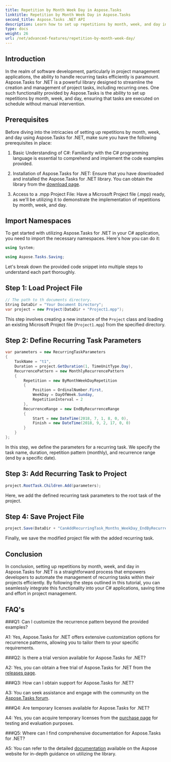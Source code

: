 ```yaml
---
title: Repetition by Month Week Day in Aspose.Tasks
linktitle: Repetition by Month Week Day in Aspose.Tasks
second_title: Aspose.Tasks .NET API
description: Learn how to set up repetitions by month, week, and day in Aspose.Tasks for .NET to automate recurring tasks efficiently.
type: docs
weight: 26
url: /net/advanced-features/repetition-by-month-week-day/
---
```

## Introduction

In the realm of software development, particularly in project management applications, the ability to handle recurring tasks efficiently is paramount. Aspose.Tasks for .NET is a powerful library designed to streamline the creation and management of project tasks, including recurring ones. One such functionality provided by Aspose.Tasks is the ability to set up repetitions by month, week, and day, ensuring that tasks are executed on schedule without manual intervention.

## Prerequisites

Before diving into the intricacies of setting up repetitions by month, week, and day using Aspose.Tasks for .NET, make sure you have the following prerequisites in place:

1. Basic Understanding of C#: Familiarity with the C# programming language is essential to comprehend and implement the code examples provided.
   
2. Installation of Aspose.Tasks for .NET: Ensure that you have downloaded and installed the Aspose.Tasks for .NET library. You can obtain the library from the [download page](https://releases.aspose.com/tasks/net/).

3. Access to a .mpp Project File: Have a Microsoft Project file (.mpp) ready, as we'll be utilizing it to demonstrate the implementation of repetitions by month, week, and day.

## Import Namespaces

To get started with utilizing Aspose.Tasks for .NET in your C# application, you need to import the necessary namespaces. Here's how you can do it:

```csharp
using System;

using Aspose.Tasks.Saving;

```

Let's break down the provided code snippet into multiple steps to understand each part thoroughly.

## Step 1: Load Project File

```csharp
// The path to th documents directory.
String DataDir = "Your Document Directory";
var project = new Project(DataDir + "Project1.mpp");
```

This step involves creating a new instance of the `Project` class and loading an existing Microsoft Project file (`Project1.mpp`) from the specified directory.

## Step 2: Define Recurring Task Parameters

```csharp
var parameters = new RecurringTaskParameters
{
    TaskName = "t1",
    Duration = project.GetDuration(1, TimeUnitType.Day),
    RecurrencePattern = new MonthlyRecurrencePattern
    {
        Repetition = new ByMonthWeekDayRepetition
        {
            Position = OrdinalNumber.First,
            WeekDay = DayOfWeek.Sunday,
            RepetitionInterval = 2
        },
        RecurrenceRange = new EndByRecurrenceRange
        {
            Start = new DateTime(2018, 7, 1, 8, 0, 0),
            Finish = new DateTime(2018, 9, 2, 17, 0, 0)
        }
    }
};
```

In this step, we define the parameters for a recurring task. We specify the task name, duration, repetition pattern (monthly), and recurrence range (end by a specific date).

## Step 3: Add Recurring Task to Project

```csharp
project.RootTask.Children.Add(parameters);
```

Here, we add the defined recurring task parameters to the root task of the project.

## Step 4: Save Project File

```csharp
project.Save(DataDir + "CanAddRecurringTask_Months_WeekDay_EndByRecurrenceRange_Test_out.mpp", SaveFileFormat.Mpp);
```

Finally, we save the modified project file with the added recurring task.

## Conclusion

In conclusion, setting up repetitions by month, week, and day in Aspose.Tasks for .NET is a straightforward process that empowers developers to automate the management of recurring tasks within their projects efficiently. By following the steps outlined in this tutorial, you can seamlessly integrate this functionality into your C# applications, saving time and effort in project management.

## FAQ's

###Q1: Can I customize the recurrence pattern beyond the provided examples?

A1: Yes, Aspose.Tasks for .NET offers extensive customization options for recurrence patterns, allowing you to tailor them to your specific requirements.

###Q2: Is there a trial version available for Aspose.Tasks for .NET?

A2: Yes, you can obtain a free trial of Aspose.Tasks for .NET from the [releases page](https://releases.aspose.com/).

###Q3: How can I obtain support for Aspose.Tasks for .NET?

A3: You can seek assistance and engage with the community on the [Aspose.Tasks forum](https://forum.aspose.com/c/tasks/15).

###Q4: Are temporary licenses available for Aspose.Tasks for .NET?

A4: Yes, you can acquire temporary licenses from the [purchase page](https://purchase.aspose.com/temporary-license/) for testing and evaluation purposes.

###Q5: Where can I find comprehensive documentation for Aspose.Tasks for .NET?

A5: You can refer to the detailed [documentation](https://reference.aspose.com/tasks/net/) available on the Aspose website for in-depth guidance on utilizing the library.
